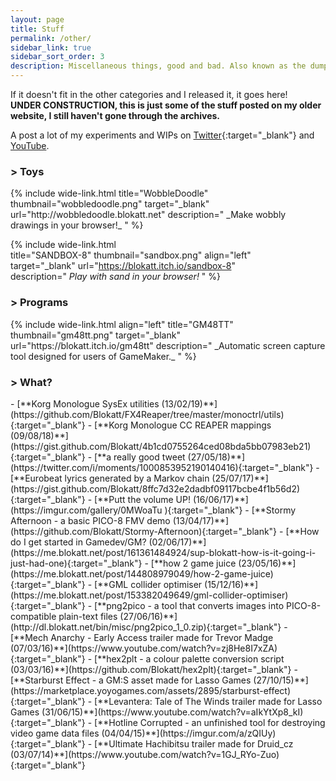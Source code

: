 ```yaml
---
layout: page
title: Stuff
permalink: /other/
sidebar_link: true
sidebar_sort_order: 3
description: Miscellaneous things, good and bad. Also known as the dumping grounds.
---
```

If it doesn't fit in the other categories and I released it, it goes here!   
**UNDER CONSTRUCTION, this is just some of the stuff posted on my older website, I still haven't gone through the archives.**

A post a lot of my experiments and WIPs on [Twitter](https://twitter.com/blokatt){:target="_blank"} and [YouTube](https://www.youtube.com/user/Blokatt). 

<div class="subsection">
<h3 class="visual-title">&gt; Toys</h3>
{% include wide-link.html  
  title="WobbleDoodle"
  thumbnail="wobbledoodle.png"
  target="_blank"
  url="http://wobbledoodle.blokatt.net"  
  description="
_Make wobbly drawings in your browser!_
  "
%} 

{% include wide-link.html  
  title="SANDBOX-8"
  thumbnail="sandbox.png"
  align="left"  
  target="_blank"
  url="https://blokatt.itch.io/sandbox-8"  
  description="
_Play with sand in your browser!_
  "
%} 
</div>

<div class="subsection">
<h3 class="visual-title">&gt; Programs</h3>
{% include wide-link.html  
  align="left"  
  title="GM48TT"
  thumbnail="gm48tt.png"
  target="_blank"
  url="https://blokatt.itch.io/gm48tt"  
  description="
_Automatic screen capture tool designed   
for users of GameMaker._
  "
%} 
</div>

<div class="subsection">
<h3 class="visual-title">&gt; What?</h3>
<div markdown="1">
- [**Korg Monologue SysEx utilities (13/02/19)**](https://github.com/Blokatt/FX4Reaper/tree/master/monoctrl/utils){:target="_blank"}
- [**Korg Monologue CC REAPER mappings (09/08/18)**](https://gist.github.com/Blokatt/4b1cd0755264ced08bda5bb07983eb21){:target="_blank"}
- [**a really good tweet (27/05/18)**](https://twitter.com/i/moments/1000853952190140416){:target="_blank"}
- [**Eurobeat lyrics generated by a Markov chain (25/07/17)**](https://gist.github.com/Blokatt/8ffc7d32e2dadbf09117bcbe4f1b56d2){:target="_blank"}
- [**Putt the volume UP! (16/06/17)**](https://imgur.com/gallery/0MWoaTu
){:target="_blank"}
- [**Stormy Afternoon - a basic PICO-8 FMV demo (13/04/17)**](https://github.com/Blokatt/Stormy-Afternoon){:target="_blank"}
- [**How do I get started in Gamedev/GM? (02/06/17)**](https://me.blokatt.net/post/161361484924/sup-blokatt-how-is-it-going-i-just-had-one){:target="_blank"}
- [**how 2 game juice (23/05/16)**](https://me.blokatt.net/post/144808979049/how-2-game-juice){:target="_blank"}
- [**GML collider optimiser (15/12/16)**](https://me.blokatt.net/post/153382049649/gml-collider-optimiser){:target="_blank"}
- [**png2pico - a tool that converts images into PICO-8-compatible plain-text files (27/06/16)**](http://dl.blokatt.net/bin/misc/png2pico_1_0.zip){:target="_blank"}
- [**Mech Anarchy - Early Access trailer made for Trevor Madge (07/03/16)**](https://www.youtube.com/watch?v=zj8He8I7xZA){:target="_blank"}
- [**hex2plt - a colour palette conversion script (03/03/16)**](https://github.com/Blokatt/hex2plt){:target="_blank"}
- [**Starburst Effect - a GM:S asset made for Lasso Games (27/10/15)**](https://marketplace.yoyogames.com/assets/2895/starburst-effect){:target="_blank"}
- [**Levantera: Tale of The Winds trailer made for Lasso Games (31/06/15)**](https://www.youtube.com/watch?v=aIkYtXp8_kI){:target="_blank"}
- [**Hotline Corrupted - an unfinished tool for destroying video game data files (04/04/15)**](https://imgur.com/a/zQIUy){:target="_blank"}
- [**Ultimate Hachibitsu trailer made for Druid_cz (03/07/14)**](https://www.youtube.com/watch?v=1GJ_RYo-Zuo){:target="_blank"}
</div>
</div>

